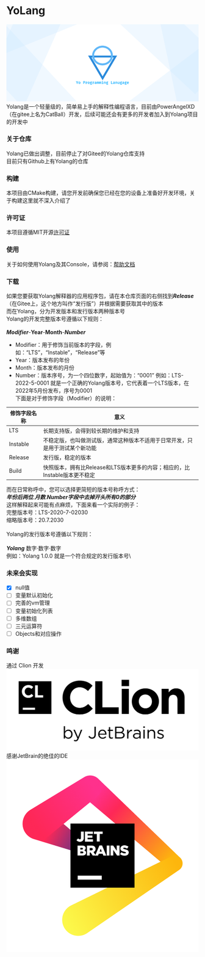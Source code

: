# YoLang
![yopic.png](yopic.png)
Yolang是一个轻量级的，简单易上手的解释性编程语言，目前由PowerAngelXD（在gitee上名为CatBall）开发，后续可能还会有更多的开发者加入到Yolang项目的开发中
### 关于仓库
Yolang已做出调整，目前停止了对Gitee的Yolang仓库支持\
目前只有Github上有Yolang的仓库
### 构建
本项目由CMake构建，请您开发前确保您已经在您的设备上准备好开发环境，关于构建这里就不深入介绍了
### 许可证
本项目遵循MIT开源[许可证](LICENSE)
### 使用
关于如何使用Yolang及其Console，请参阅：[帮助文档](docs/usehelp.md)
### 下载
如果您要获取Yolang解释器的应用程序包，请在本仓库页面的右侧找到***Release***（在Gitee上，这个地方叫作“发行版”）并根据需要获取其中的版本\
而在Yolang，分为开发版本和发行版本两种版本号\
Yolang的开发完整版本号遵循以下规则：\
\
***Modifier***-**Year**-**Month**-***Number***
- Modifier：用于修饰当前版本的字段，例如：“LTS”，“Instable”，“Release”等
- Year：版本发布的年份
- Month：版本发布的月份
- Number：版本序号，为一个四位数字，起始值为：“0001”
例如：LTS-2022-5-0001 就是一个正确的Yolang版本号，它代表着一个LTS版本，在2022年5月份发布，序号为0001\
下面是对于修饰字段（Modifier）的说明：

|修饰字段名称|意义|
|-------|-------|
|LTS|长期支持版，会得到较长期的维护和支持|
|Instable|不稳定版，也叫做测试版，通常这种版本不适用于日常开发，只是用于测试某个新功能|
|Release|发行版，稳定的版本|
|Build|快照版本，拥有比Release和LTS版本更多的内容；相应的，比Instable版本更不稳定|

而在日常称呼中，您可以选择更简短的版本号称呼方式：\
***年份后两位***.***月数***.***Number字段中去掉开头所有0的部分***\
这样解释起来可能有点麻烦，下面来看一个实际的例子：\
完整版本号：LTS-2020-7-02030\
缩略版本号：20.7.2030\
\
Yolang的发行版本号遵循以下规则：\
\
***Yolang*** 数字·数字·数字\
例如：Yolang 1.0.0  就是一个符合规定的发行版本号\

### 未来会实现
- [x] null值
- [ ] 变量默认初始化
- [ ] 完善的vm管理
- [ ] 变量初始化列表
- [ ] 多维数组
- [ ] 三元运算符
- [ ] Objects和对应操作

### 鸣谢
通过 Clion 开发 ![clion.png](clion.png)\
感谢JetBrain的绝佳的IDE ![jb.png](jb.png)